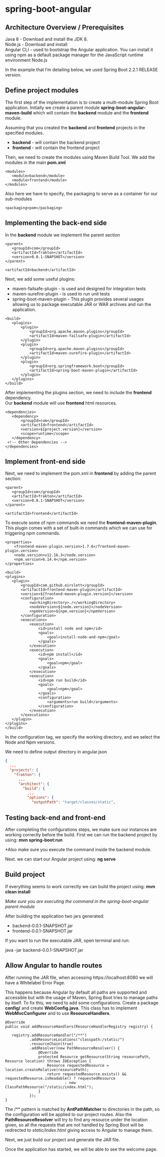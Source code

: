 # spring-boot-angular

## Architecture Overview / Prerequisites

Java 8 - Download and install the JDK 8.  
Node.js - Download and install  
Angular CLI - used to bootstrap the Angular application. You can install it using npm as a default package manager for the JavaScript runtime environment Node.js

In the example that I’m detailing below, we used Spring Boot 2.2.1  RELEASE version.


## Define project modules

The first step of the implementation is to create a multi-module Spring Boot 
application. Initially we create a parent module **spring-boot-angular-maven-build**
which will contain the **backend** module and the **frontend** module.

Assuming that you created the **backend** and **frontend** projects in the 
specified modules.
 * **backend** - will contain the backend project
 * **frontend** - will contain the frontend project

Then, we need to create the modules using Maven Build Tool. We add the modules in the main **pom.xml**

```
<modules>
   <module>backend</module>
   <module>frontend</module>
</modules>
```
Also here we have to specify, the packaging to serve as a container for our sub-modules

```
<packaging>pom</packaging>
```

## Implementing the back-end side

In the **backend** module we implement the parent section

```
<parent>
   <groupId>com</groupId>
   <artifactId>frakton</artifactId>
   <version>0.0.1-SNAPSHOT</version>
</parent>

<artifactId>backend</artifactId>
```
Next, we add some useful plugins:
* maven-failsafe-plugin - is used and designed for integration tests
* maven-surefire-plugin - is used to run unit tests
* spring-boot-maven-plugin - This plugin provides several usages allowing us to package executable JAR or WAR archives and run the application.

```
<build>
   <plugins>
       <plugin>
           <groupId>org.apache.maven.plugins</groupId>
           <artifactId>maven-failsafe-plugin</artifactId>
       </plugin>
       <plugin>
           <groupId>org.apache.maven.plugins</groupId>
           <artifactId>maven-surefire-plugin</artifactId>
       </plugin>
       <plugin>
           <groupId>org.springframework.boot</groupId>
           <artifactId>spring-boot-maven-plugin</artifactId>
       </plugin>
   </plugins>
</build>
```

After implementing the plugins section, we need to include the **frontend** dependency.    
Our **backend** module will use **frontend** html resources.

```
<dependencies>
   <dependency>
       <groupId>com</groupId>
       <artifactId>frontend</artifactId>
       <version>${project.version}</version>
       <scope>runtime</scope>
   </dependency>
 <!-- Other Dependencies -->
</dependencies>
```

## Implement front-end side

Next, we need to implement the pom.xml in **frontend** by adding the parent section:

```
<parent>
   <groupId>com</groupId>
   <artifactId>frakton</artifactId>
   <version>0.0.1-SNAPSHOT</version>
</parent>

<artifactId>frontend</artifactId>
```

To execute some of npm commands we need the **frontend-maven-plugin**.
This plugin comes with a set of built-in commands which we can use for triggering npm commands.

``` 
<properties>
    <frontend-maven-plugin.version>1.7.6</frontend-maven-plugin.version>
    <node.version>v12.16.3</node.version>
    <npm.version>6.14.4</npm.version>
</properties>

<build>
<plugins>
   <plugin>
       <groupId>com.github.eirslett</groupId>
       <artifactId>frontend-maven-plugin</artifactId>
       <version>${frontend-maven-plugin.version}</version>
       <configuration>
           <workingDirectory>./</workingDirectory>
           <nodeVersion>${node.version}</nodeVersion>
           <npmVersion>${npm.version}</npmVersion>
       </configuration>
       <executions>
           <execution>
               <id>install node and npm</id>
               <goals>
                   <goal>install-node-and-npm</goal>
               </goals>
           </execution>
           <execution>
               <id>npm install</id>
               <goals>
                   <goal>npm</goal>
               </goals>
           </execution>
           <execution>
               <id>npm run build</id>
               <goals>
                   <goal>npm</goal>
               </goals>
               <configuration>
                   <arguments>run build</arguments>
               </configuration>
           </execution>
       </executions>
   </plugin>
</plugins>
</build>
```

In the configuration tag, we specify the working directory, and we select the Node and Npm versions.

We need to define output directory in angular.json
```json
{
  ...
  "projects": {
    "frakton": {
      ...
      "architect": {
        "build": {
          ...
          "options": {
            "outputPath": "target/classes/static",
```

## Testing back-end and front-end

After completing the configurations steps, we make sure our instances are working correctly before the build. First we can run the backend project by using:
**mvn spring-boot:run**

*Also make sure you execute the command inside the backend module. 

Next. we can start our Angular project using:
**ng serve**

## Build project

If everything seems to work correctly we can build the project using:
**mvn clean install**

*Make sure you are executing the command in the spring-boot-angular parent module*

After building the application two jars generated:
 * backend-0.0.1-SNAPSHOT.jar
 * frontend-0.0.1-SNAPSHOT.jar

If you want to run the executable JAR, open terminal and run:

java -jar backend-0.0.1-SNAPSHOT.jar

## Allow Angular to handle routes

After running the JAR file, when accessing https://localhost:8080
we will have a Whitelabel Error Page.

This happens because Angular by default all paths are supported and accessible
but with the usage of Maven, Spring Boot tries to manage paths by itself. 
To fix this, we need to add some configurations. Create a package **config/**
and create **WebConfig.java**. This class has to implement **WebMvcConfigurer** and 
to use **ResourceHandlers**.

``` 
@Override
public void addResourceHandlers(ResourceHandlerRegistry registry) {
  
   registry.addResourceHandler("/**")
           .addResourceLocations("classpath:/static/")
           .resourceChain(true)
           .addResolver(new PathResourceResolver() {
               @Override
               protected Resource getResource(String resourcePath, Resource location) throws IOException {
                   Resource requestedResource = location.createRelative(resourcePath);
                   return requestedResource.exists() && requestedResource.isReadable() ? requestedResource
                           : new ClassPathResource("/static/index.html");
               }
           });
}
```

The /** pattern is matched by **AntPathMatcher** to directories in the path,
so the configuration will be applied to our project routes. 
Also the **PathResourceResolver** will try to find any resource under the
location given, so all the requests that are not handled by Spring Boot 
will be redirected to *static/index.html* giving access to Angular to manage them.

Next, we just build our project and generate the JAR file.

Once the application has started, we will be able to see the welcome page.

